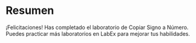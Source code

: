 # Resumen

¡Felicitaciones! Has completado el laboratorio de Copiar Signo a Número. Puedes practicar más laboratorios en LabEx para mejorar tus habilidades.
